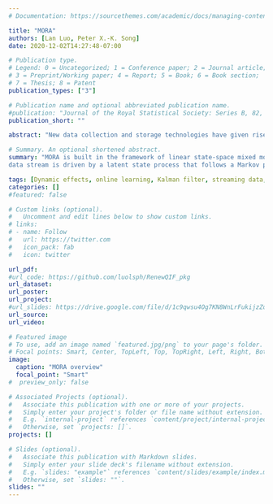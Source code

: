 ```yaml
---
# Documentation: https://sourcethemes.com/academic/docs/managing-content/

title: "MORA"
authors: [Lan Luo, Peter X.-K. Song]
date: 2020-12-02T14:27:48-07:00

# Publication type.
# Legend: 0 = Uncategorized; 1 = Conference paper; 2 = Journal article;
# 3 = Preprint/Working paper; 4 = Report; 5 = Book; 6 = Book section;
# 7 = Thesis; 8 = Patent
publication_types: ["3"]

# Publication name and optional abbreviated publication name.
#publication: "Journal of the Royal Statistical Society: Series B, 82, Part 1, 69-97"
publication_short: ""

abstract: "New data collection and storage technologies have given rise to a new field of streaming data analytics, including real-time statistical methodology for online data analyses. Most existing online learning methods are based on homogeneity assumption such that the sequence of samples are independent and identical. However, inter-data batch correlation and dynamically evolved batch-specific effects are among the key defining features in real-world streaming data such as electronic health records and mobile health data. This paper is built in the framework of state space mixed models in which the observed data stream is driven by a latent state process that follows a Markov process. In this setting, online maximum likelihood estimation is challenged by high-dimensional integrals and complex covariance structures. In this paper, we develop a Kalman filter based real-time regression analysis method that enables to update both point estimates and standard errors of the fixed population average effects while adjusting for dynamic hidden effects. Both theoretical justification and numerical experiments have demonstrated that our proposed online method has similar statistical properties to its offline counterpart but enjoys great computation efficiency. We also apply this method to analyze an electronic health record data example."

# Summary. An optional shortened abstract.
summary: "MORA is built in the framework of linear state-space mixed models in which the observed
data stream is driven by a latent state process that follows a Markov process."

tags: [Dynamic effects, online learning, Kalman filter, streaming data, state-space mixed models]
categories: []
#featured: false

# Custom links (optional).
#   Uncomment and edit lines below to show custom links.
# links:
# - name: Follow
#   url: https://twitter.com
#   icon_pack: fab
#   icon: twitter

url_pdf: 
#url_code: https://github.com/luolsph/RenewQIF_pkg
url_dataset:
url_poster: 
url_project:
#url_slides: https://drive.google.com/file/d/1c9qwsu4Og7KN8WnLrFukijzZoh9Mbd6D/view?usp=sharing
url_source:
url_video:

# Featured image
# To use, add an image named `featured.jpg/png` to your page's folder. 
# Focal points: Smart, Center, TopLeft, Top, TopRight, Left, Right, BottomLeft, Bottom, BottomRight.
image:
  caption: "MORA overview"
  focal_point: "Smart"
#  preview_only: false

# Associated Projects (optional).
#   Associate this publication with one or more of your projects.
#   Simply enter your project's folder or file name without extension.
#   E.g. `internal-project` references `content/project/internal-project/index.md`.
#   Otherwise, set `projects: []`.
projects: []

# Slides (optional).
#   Associate this publication with Markdown slides.
#   Simply enter your slide deck's filename without extension.
#   E.g. `slides: "example"` references `content/slides/example/index.md`.
#   Otherwise, set `slides: ""`.
slides: ""
---
```


